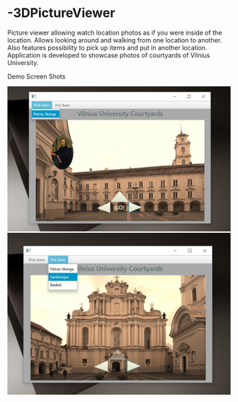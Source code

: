 # -3DPictureViewer
Picture viewer allowing watch location photos as if you were inside of the location. Allows looking around and walking from one location to another. Also features possibility to pick up items and put in another location. 
Application is developed to showcase photos of courtyards of Vilnius University.

Demo Screen Shots

![alt text](https://github.com/RuSaBin/-3DPictureViewer/blob/master/tools/demo/1.jpg)
![alt text](https://github.com/RuSaBin/-3DPictureViewer/blob/master/tools/demo/2.jpg)

